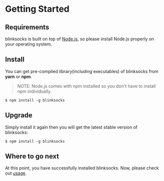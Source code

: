 # Getting Started

## Requirements

blinksocks is built on top of [Node.js](https://nodejs.org), so please install Node.js properly
on your operating system.

## Install

You can get pre-compiled library(including executables) of blinksocks from **yarn** or **npm**.

> NOTE: Node.js comes with npm installed so you don't have to install npm individually.

```
$ npm install -g blinksocks
```

## Upgrade

Simply install it again then you will get the latest stable version of blinksocks:

```
$ npm install -g blinksocks
```

## Where to go next

At this point, you have successfully installed blinksocks. Now, please check out [usage](../usage).